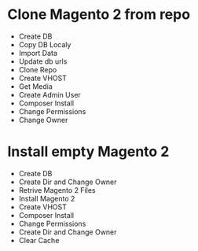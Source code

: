 # Clone Magento 2 from repo #

+ Create DB
+ Copy DB Localy
+ Import Data
+ Update db urls
+ Clone Repo
+ Create VHOST
+ Get Media
+ Create Admin User
+ Composer Install
+ Change Permissions
+ Change Owner

# Install empty Magento 2 #

+ Create DB
+ Create Dir and Change Owner
+ Retrive Magento 2 Files
+ Install Magento 2
+ Create VHOST
+ Composer Install
+ Change Permissions
+ Create Dir and Change Owner
+ Clear Cache
